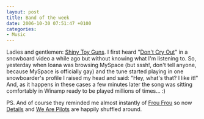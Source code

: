 ```yaml
---
layout: post
title: Band of the week
date: 2006-10-30 07:51:47 +0100
categories:
- Music
---
```

Ladies and gentlemen: <a href="http://www.shinytoyguns.com">Shiny Toy Guns</a>. I first heard "<a href="http://www.shinytoyguns.com/wordpress/?p=27">Don't Cry Out</a>" in a snowboard video a while ago but without knowing what I'm listening to. So, yesterday when Ioana was browsing MySpace (but sssh!, don't tell anyone, because MySpace is officially gay) and the tune started playing in one snowboarder's profile I raised my head and said: "Hey, what's that? I like it!" And, as it happens in these cases a few minutes later the song was sitting comfortably in Winamp ready to be played millions of times... :)

PS. And of course they reminded me almost instantly of <a href="http://www.froufrou.net/">Frou Frou</a> so now <a href="http://en.wikipedia.org/wiki/Details_%28album%29">Details</a> and <a href="http://en.wikipedia.org/wiki/We_Are_Pilots_%28v2%29">We Are Pilots</a> are happily shuffled around.

